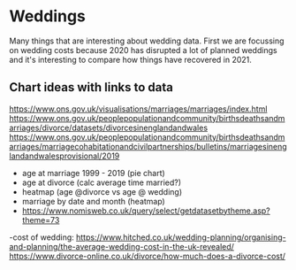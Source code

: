# Weddings
Many things that are interesting about wedding data. First we are focussing on wedding costs because 2020 has disrupted a lot of planned weddings and it's interesting to compare how things have recovered in 2021.

## Chart ideas with links to data
https://www.ons.gov.uk/visualisations/marriages/marriages/index.html
https://www.ons.gov.uk/peoplepopulationandcommunity/birthsdeathsandmarriages/divorce/datasets/divorcesinenglandandwales
https://www.ons.gov.uk/peoplepopulationandcommunity/birthsdeathsandmarriages/marriagecohabitationandcivilpartnerships/bulletins/marriagesinenglandandwalesprovisional/2019

- age at marriage 1999 - 2019 (pie chart)
- age at divorce (calc average time married?)
- heatmap (age @divorce vs age @ wedding)
- marriage by date and month (heatmap)
- https://www.nomisweb.co.uk/query/select/getdatasetbytheme.asp?theme=73

-cost of wedding: https://www.hitched.co.uk/wedding-planning/organising-and-planning/the-average-wedding-cost-in-the-uk-revealed/
https://www.divorce-online.co.uk/divorce/how-much-does-a-divorce-cost/